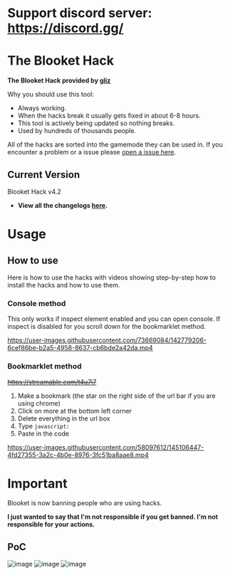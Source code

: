 # Support discord server: https://discord.gg/

# The Blooket Hack

**The Blooket Hack provided by [gliz](https://twitter.com/glixzzy)**

Why you should use this tool:
- Always working.
- When the hacks break it usually gets fixed in about 6-8 hours.
- This tool is actively being updated so nothing breaks.
- Used by hundreds of thousands people.

All of the hacks are sorted into the gamemode they can be used in. If you encounter a problem or a issue please [open a issue here](https://github.com/glixxzzy/blooket-hack/issues).

## Current Version

Blooket Hack v4.2

- **View all the changelogs [here](https://github.com/glixxzzy/blooket-hack/blob/main/CHANGELOG.md).**

# Usage

## How to use

Here is how to use the hacks with videos showing step-by-step how to install the hacks and how to use them.

### Console method

This only works if inspect element enabled and you can open console. If inspect is disabled for you scroll down for the bookmarklet method.

https://user-images.githubusercontent.com/73669084/142779206-6cef86be-b2a5-4958-8637-cb6bde2a42da.mp4


### Bookmarklet method
~~https://streamable.com/t4u7i7~~

1. Make a bookmark (the star on the right side of the url bar if you are using chrome)
2. Click on more at the bottom left corner
3. Delete everything in the url box
4. Type `javascript:`
5. Paste in the code

https://user-images.githubusercontent.com/58097612/145106447-4fd27355-3a2c-4b0e-8976-3fc51ba8aae8.mp4


# Important

Blooket is now banning people who are using hacks.

**I just wanted to say that I'm not responsible if you get banned. I'm not responsible for your actions.**

## PoC
![image](https://user-images.githubusercontent.com/73669084/148287287-44fd3b5f-43d9-49be-bf9f-7d445d366bfd.png)
![image](https://user-images.githubusercontent.com/73669084/148287302-8693c202-6968-4cf3-811f-05cbd0fd8b2f.png)
![image](https://user-images.githubusercontent.com/73669084/148287313-30793b91-b0d1-430b-879b-398a23b9b197.png)
